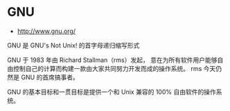 # GNU

- <http://www.gnu.org/>


GNU 是 GNU's Not Unix! 的首字母递归缩写形式

GNU 于 1983 年由 Richard Stallman（rms）发起，
意在为所有软件用户能够自由控制自己的计算而构建一款由大家共同努力开发而成的操作系统。
rms 今天仍然是 GNU 的首席搞事者。

GNU 的基本目标和一贯目标是提供一个和 Unix 兼容的 100% 自由软件的操作系统。
